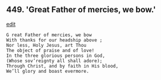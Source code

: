 
## 449.  'Great Father of mercies, we bow.'
[edit](https://docs.google.com/document/d/1BzPeH30W9g3CV1JFkZ2sR8yuex9JexUe/edit?mode=html)



    G reat Father of mercies, we bow 
    With thanks for our headship above ; 
    Nor less, Holy Jesus, art Thou 
    The object of praise and of love!
    In the three glorious persons in God, 
    (Whose sov’reignty all shall adore); 
    Through Christ, and by faith in His blood, 
    We’ll glory and boast evermore.
